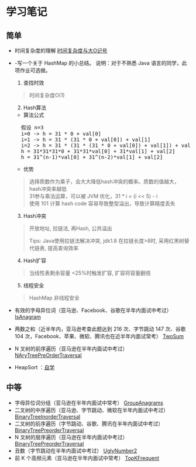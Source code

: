 # 学习笔记

## 简单
- 时间复杂度的理解
  [时间复杂度与大O记号](https://blog.csdn.net/qq_33655521/article/details/84104776)
- -写一个关于 HashMap 的小总结。
说明：对于不熟悉 Java 语言的同学，此项作业可选做。
    1. 查找时效
    > 时间复杂度O(1)
    
    2. Hash算法
    - 算法公式
    <pre>
    假设 n=3
    i=0 -> h = 31 * 0 + val[0]
    i=1 -> h = 31 * (31 * 0 + val[0]) + val[1]
    i=2 -> h = 31 * (31 * (31 * 0 + val[0]) + val[1]) + val[2]
    h = 31*31*31*0 + 31*31*val[0] + 31*val[1] + val[2]
    h = 31^(n-1)*val[0] + 31^(n-2)*val[1] + val[2]</pre>
    - 优势
    > 选择质数作为乘子，会大大降低hash冲突的概率。质数的值越大，hash冲突率越低<br/>
    31参与乘法运算，可以被 JVM 优化，31 * i = (i << 5) - i<br/>
    使用 101 计算 hash code 容易导致整型溢出，导致计算精度丢失<br/>

    3. Hash冲突
    > 开放地址, 拉链法, 再Hash, 公共溢出 <p/>
    Tips: Java使用拉链法解决冲突, jdk1.8 在拉链长度>8时, 采用红黑树替代链表, 提高查询效率
    
    4. Hash扩容
    > 当线性表剩余容量 <25%时触发扩容, 扩容将容量翻倍
    
    5. 线程安全
    > HashMap 非线程安全
    
- 有效的字母异位词（亚马逊、Facebook、谷歌在半年内面试中考过）
[IsAnagram](../src/main/java/practice/map/IsAnagram.java)
- 两数之和（近半年内，亚马逊考查此题达到 216 次、字节跳动 147 次、谷歌 104 次，Facebook、苹果、微软、腾讯也在近半年内面试常考）
[TwoSum](../src/main/java/practice/map/TwoSum.java)
- N 叉树的前序遍历（亚马逊在半年内面试中考过）
[NAryTreePreOrderTraversal](../src/main/java/practice/tree/NAryTreePreOrderTraversal.java)
- HeapSort ：[自学](https://www.geeksforgeeks.org/heap-sort/)

## 中等
- 字母异位词分组（亚马逊在半年内面试中常考）
[GroupAnagrams](../src/main/java/practice/map/GroupAnagrams.java)
- 二叉树的中序遍历（亚马逊、字节跳动、微软在半年内面试中考过）
[BinaryTreeInorderTraversal](../src/main/java/practice/tree/BinaryTreeInorderTraversal.java)
- 二叉树的前序遍历（字节跳动、谷歌、腾讯在半年内面试中考过）
[BinaryTreePreorderTraversal](../src/main/java/practice/tree/BinaryTreePreorderTraversal.java)
- N 叉树的层序遍历（亚马逊在半年内面试中考过）
[BinaryTreePreorderTraversal](../src/main/java/practice/tree/BinaryTreePreorderTraversal.java)
- 丑数（字节跳动在半年内面试中考过）
[UglyNumber2](../src/main/java/practice/heap/UglyNumber2.java)
- 前 K 个高频元素（亚马逊在半年内面试中常考）
[TopKFrequent](../src/main/java/practice/heap/TopKFrequent.java)
